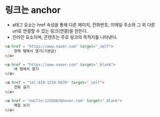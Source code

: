 # 링크는 anchor

- a태그 요소는 href 속성을 통해 다른 페이지, 전화번호, 이메일 주소와 그 외 다른 url로 연결할 수 있는 링크(연결)을 만든다.
- 인라인 요소이며, 콘텐츠는 주로 링크의 목적지를 나타낸다.

```html
<a href = "https://www.naver.com" target="_self">
    현재 탬에서 열기(기본값)
</a>

<a href = "https://www.naver.com" target="_blank">
    새 탭에서 열기
</a>

<a href = "tel:010-1234-5678" target="_self">
    전화 걸기
</a>

<a href = "mailto:1234567@naver.com" target="_blank">
    메일 쓰기    
</a>
```

